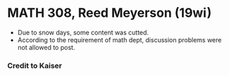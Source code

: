 # MATH 308, Reed Meyerson (19wi)
 - Due to snow days, some content was cutted.
 - According to the requirement of math dept, discussion problems were not allowed to post.
### Credit to Kaiser